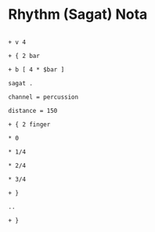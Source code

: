 # Rhythm (Sagat) Nota

```scenario oscilla

+ v 4

+ { 2 bar

+ b [ 4 * $bar ]

sagat .

channel = percussion

distance = 150

+ { 2 finger

* 0

* 1/4

* 2/4

* 3/4

+ }

..

+ }

```
